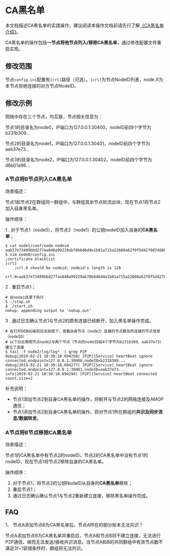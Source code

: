 # CA黑名单

本文档描述CA黑名单的实践操作，建议阅读本操作文档前请先行了解[《CA黑名单介绍》](../design/security_control/certificate_blacklist.md)。

CA黑名单的操作包括**一节点将他节点列入/移除CA黑名单**，通过修改配置文件重启实现。

## 修改范围

节点`config.ini`配置有`[crl]`路径（可选）。`[crl]`为节点NodeID列表，node.X为本节点拒绝连接的对方节点NodeID。

## 修改示例

网络中存在三个节点，均互联，节点相关信息为：

节点1的目录名为node0，IP端口为127.0.0.1:30400，nodeID前四个字节为b231b309...

节点2的目录名为node1，IP端口为127.0.0.1:30401，nodeID前四个字节为aab37e73...

节点3的目录名为node2，IP端口为127.0.0.1:30402，nodeID前四个字节为d6b01a96...

### A节点将B节点列入CA黑名单

场景描述：

节点1和节点2在群组同一群组中，与群组其余节点轮流出块，现在节点1将节点2加入自身黑名单。

操作顺序：

1 . 对于节点1（node0），将节点2（node1）的公钥nodeID加入自身的**CA黑名单**；

```
$ cat node1/conf/node.nodeid 
aab37e73489bbd277aa848a99229ab70b6d6d4e1b81a715a22608a62f0f5d4270d7dd887394e78bd02d9f31b8d366ce4903481f50b1f44f0e4fda67149208943
$ vim node0/config.ini
;certificate blacklist
[crl]
    ;crl.0 should be nodeid, nodeid's length is 128 
    crl.0=aab37e73489bbd277aa848a99229ab70b6d6d4e1b81a715a22608a62f0f5d4270d7dd887394e78bd02d9f31b8d366ce4903481f50b1f44f0e4fda67149208943
```

2 . 重启节点1；

```
# 在node1目录下执行
$ ./stop.sh
$ ./start.sh
nohup: appending output to ‘nohup.out’
```

3 . 通过日志确认节点1与节点2的原有连接已经断开，加入黑名单操作完成。

```
# 在打开DEBUG级别日志前提下，查看自身节点（node2）连接的节点数及所连接的节点信息（nodeID）
# 以下日志表明节点node2与两个节点（节点的nodeID前4个字节为b231b309、aab37e73）建立了连接
$ tail -f node2/log/log*  | grep P2P
debug|2019-02-21 10:30:18.694258| [P2P][Service] heartBeat ignore connected,endpoint=127.0.0.1:30400,nodeID=b231b309...
debug|2019-02-21 10:30:18.694277| [P2P][Service] heartBeat ignore connected,endpoint=127.0.0.1:30401,nodeID=aab37e73...
info|2019-02-21 10:30:18.694294| [P2P][Service] heartBeat connected count,size=2
```

补充说明：

- 节点1添加节点2到自身CA黑名单的操作，将断开与节点2的网络连接及AMOP通信；
- 节点1添加节点2到自身CA黑名单的操作，将对节点1所在群组的**共识及同步消息/数据转发**。

### A节点将B节点移除CA黑名单

场景描述：

节点1的CA黑名单中有节点2的nodeID，节点2的CA黑名单中没有节点1的nodeID，现在节点1将节点2移除自身的CA黑名单。

操作顺序：

1. 对于节点1，将节点2的公钥NodeID从自身的**CA黑名单**移除；
2. 重启节点1；
3. 通过日志确认确认节点1与节点2重新建立连接，移除黑名单操作完成。

## FAQ

1、 节点A添加节点B为CA黑名单后，节点A所在的部分账本无法共识？

节点A添加节点B为CA黑名单并重启后，节点A和节点B将不建立连接，无法进行P2P通信，继而无法发送/接收共识消息。当节点A和B的共同群组中有效节点数不满足3f+1容错条件时，群组将无法共识。